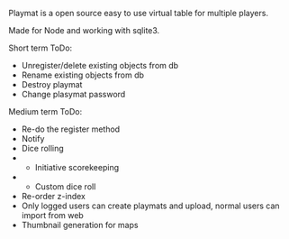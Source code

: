 Playmat is a open source easy to use virtual table for multiple players.

Made for Node and working with sqlite3.

Short term ToDo:
 + Unregister/delete existing objects from db
 + Rename existing objects from db
 + Destroy playmat
 + Change plasymat password

Medium term ToDo:
 + Re-do the register method
 + Notify
 + Dice rolling
 + + Initiative scorekeeping
 + + Custom dice roll
 + Re-order z-index
 + Only logged users can create playmats and upload, normal users can import from web
 + Thumbnail generation for maps